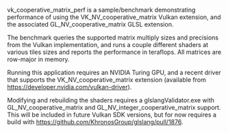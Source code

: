 
vk_cooperative_matrix_perf is a sample/benchmark demonstrating performance of
using the VK_NV_cooperative_matrix Vulkan extension, and the associated
GL_NV_cooperative_matrix GLSL extension.

The benchmark queries the supported matrix multiply sizes and precisions from
the Vulkan implementation, and runs a couple different shaders at various
tiles sizes and reports the performance in teraflops. All matrices are
row-major in memory.

Running this application requires an NVIDIA Turing GPU, and a recent driver
that supports the VK_NV_cooperative_matrix extension (available from
https://developer.nvidia.com/vulkan-driver).

Modifying and rebuilding the shaders requires a glslangValidator.exe with
GL_NV_cooperative_matrix and GL_NV_integer_cooperative_matrix support. This
will be included in future Vulkan SDK versions, but for now requires a build
with https://github.com/KhronosGroup/glslang/pull/1876.
